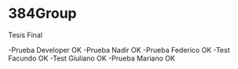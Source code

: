 # 384Group

Tesis Final

-Prueba Developer OK
-Prueba Nadir OK
-Prueba Federico OK
-Test Facundo OK
-Test Giuliano OK
-Prueba Mariano OK